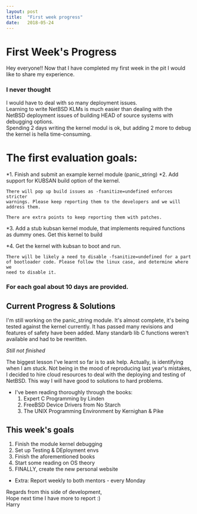 ```yaml
---
layout: post
title:  "First week progress"
date:   2018-05-24 
---
```


# First Week's Progress  
Hey everyone!! Now that I have completed my first week in the pit I would like
to share my experience.  
### I never thought  
I would have to deal with so many deployment issues.   
Learning to write NetBSD KLMs is much easier than dealing with the NetBSD
deployment issues of building HEAD of source systems with debugging options.  
Spending 2 days writing the kernel modul is ok, but adding 2 more to debug the
kernel is hella time-consuming.  

# The first evaluation goals:
*1. Finish and submit an example kernel module (panic_string)
*2. Add support for KUBSAN build option of the kernel.

    There will pop up build issues as -fsanitize=undefined enforces stricter
    warnings. Please keep reporting them to the developers and we will
    address them.

    There are extra points to keep reporting them with patches.
*3. Add a stub kubsan kernel module, that implements required functions 
    as dummy ones. Get this kernel to build

*4. Get the kernel with kubsan to boot and run.

    There will be likely a need to disable -fsanitize=undefined for a part
    of bootloader code. Please follow the linux case, and determine where we
    need to disable it.

### For each goal about 10 days are provided.

## Current Progress & Solutions  

I'm still working on the panic_string module. It's almost complete, it's being
tested against the kernel currently. It has passed many revisions and features
of safety have been added. Many standarb lib C functions weren't available and
had to be rewritten.

*Still not finished*

The biggest lesson I've learnt so far is to ask help. Actually, is identifying
when I am stuck. Not being in the mood of reproducing last year's mistakes, I
decided to hire cloud resources to deal with the deploying and testing of
NetBSD. This way I will have good to solutions to hard problems.

* I've been reading thoroughly through the books:
    1) Expert C Programming by Linden
    2) FreeBSD Device Drivers from No Starch
    3) The UNIX Programming Environment by Kernighan & Pike

## This week's goals
1) Finish the module kernel debugging
2) Set up Testing & DEployment envs
3) Finish the aforementioned books
4) Start some reading on OS theory
5) FINALLY, create the new personal website

* Extra: Report weekly to both mentors - every Monday  

Regards from this side of development,  
Hope next time I have more to report :)  
Harry
